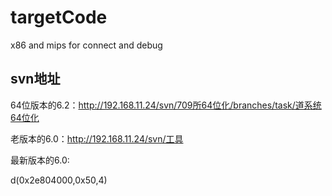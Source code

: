 # targetCode
x86 and mips for connect and debug

## svn地址

64位版本的6.2：http://192.168.11.24/svn/709所64位化/branches/task/道系统64位化

老版本的6.0：http://192.168.11.24/svn/工具

最新版本的6.0:

d(0x2e804000,0x50,4)